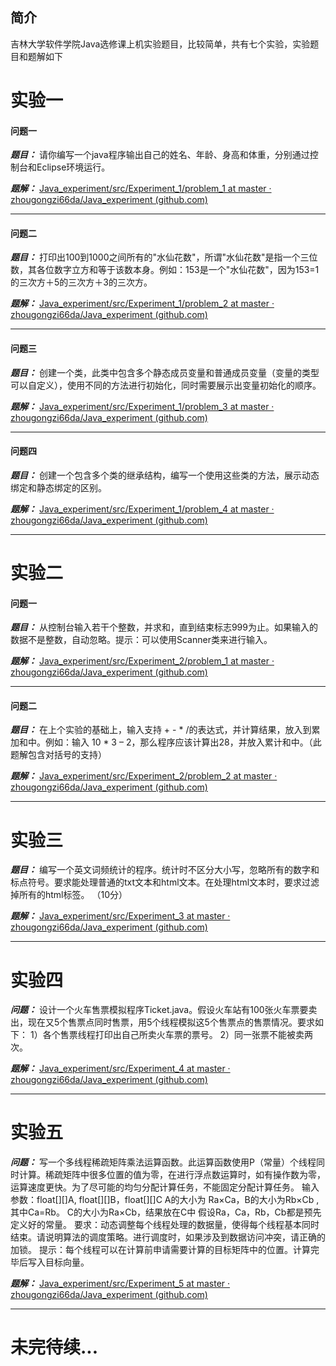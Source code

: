 ## 简介

吉林大学软件学院Java选修课上机实验题目，比较简单，共有七个实验，实验题目和题解如下


# 实验一

#### 问题一

***题目：*** 请你编写一个java程序输出自己的姓名、年龄、身高和体重，分别通过控制台和Eclipse环境运行。

***题解：*** [Java_experiment/src/Experiment_1/problem_1 at master · zhougongzi66da/Java_experiment (github.com)](https://github.com/zhougongzi66da/Java_experiment/tree/master/src/Experiment_1/problem_1)

---

#### 问题二

***题目：*** 打印出100到1000之间所有的"水仙花数"，所谓"水仙花数"是指一个三位数，其各位数字立方和等于该数本身。例如：153是一个"水仙花数"，因为153=1的三次方＋5的三次方＋3的三次方。

***题解：*** [Java_experiment/src/Experiment_1/problem_2 at master · zhougongzi66da/Java_experiment (github.com)](https://github.com/zhougongzi66da/Java_experiment/tree/master/src/Experiment_1/problem_2)

---

####  问题三

***题目：*** 创建一个类，此类中包含多个静态成员变量和普通成员变量（变量的类型可以自定义），使用不同的方法进行初始化，同时需要展示出变量初始化的顺序。

***题解：*** [Java_experiment/src/Experiment_1/problem_3 at master · zhougongzi66da/Java_experiment (github.com)](https://github.com/zhougongzi66da/Java_experiment/tree/master/src/Experiment_1/problem_3)

---

#### 问题四

***题目：*** 创建一个包含多个类的继承结构，编写一个使用这些类的方法，展示动态绑定和静态绑定的区别。

***题解：*** [Java_experiment/src/Experiment_1/problem_4 at master · zhougongzi66da/Java_experiment (github.com)](https://github.com/zhougongzi66da/Java_experiment/tree/master/src/Experiment_1/problem_4)

---



# 实验二

#### 问题一

***题目：*** 从控制台输入若干个整数，并求和，直到结束标志999为止。如果输入的数据不是整数，自动忽略。提示：可以使用Scanner类来进行输入。

***题解：*** [Java_experiment/src/Experiment_2/problem_1 at master · zhougongzi66da/Java_experiment (github.com)](https://github.com/zhougongzi66da/Java_experiment/tree/master/src/Experiment_2/problem_1)

---

#### 问题二

***题目：*** 在上个实验的基础上，输入支持 + - * /的表达式，并计算结果，放入到累加和中。例如：输入  10 * 3 – 2，那么程序应该计算出28，并放入累计和中。（此题解包含对括号的支持）

***题解：*** [Java_experiment/src/Experiment_2/problem_2 at master · zhougongzi66da/Java_experiment (github.com)](https://github.com/zhougongzi66da/Java_experiment/tree/master/src/Experiment_2/problem_2)

---



# 实验三

***题目：*** 编写一个英文词频统计的程序。统计时不区分大小写，忽略所有的数字和标点符号。要求能处理普通的txt文本和html文本。在处理html文本时，要求过滤掉所有的html标签。  （10分）

***题解：*** [Java_experiment/src/Experiment_3 at master · zhougongzi66da/Java_experiment (github.com)](https://github.com/zhougongzi66da/Java_experiment/tree/master/src/Experiment_3)

---



# 实验四

***问题：*** 设计一个火车售票模拟程序Ticket.java。假设火车站有100张火车票要卖出，现在又5个售票点同时售票，用5个线程模拟这5个售票点的售票情况。要求如下：
	1）各个售票线程打印出自己所卖火车票的票号。
	2）同一张票不能被卖两次。

***题解：*** [Java_experiment/src/Experiment_4 at master · zhougongzi66da/Java_experiment (github.com)](https://github.com/zhougongzi66da/Java_experiment/tree/master/src/Experiment_4)

---



# 实验五

***问题：*** 写一个多线程稀疏矩阵乘法运算函数。此运算函数使用P（常量）个线程同时计算。稀疏矩阵中很多位置的值为零，在进行浮点数运算时，如有操作数为零，运算速度更快。为了尽可能的均匀分配计算任务，不能固定分配计算任务。
输入参数：float[][]A, float[][]B，float[][]C  A的大小为 Ra×Ca，B的大小为Rb×Cb , 其中Ca=Rb。 C的大小为Ra×Cb，结果放在C中
 假设Ra，Ca，Rb，Cb都是预先定义好的常量。
要求：动态调整每个线程处理的数据量，使得每个线程基本同时结束。请说明算法的调度策略。进行调度时，如果涉及到数据访问冲突，请正确的加锁。
提示：每个线程可以在计算前申请需要计算的目标矩阵中的位置。计算完毕后写入目标向量。


***题解：*** [Java_experiment/src/Experiment_5 at master · zhougongzi66da/Java_experiment (github.com)](https://github.com/zhougongzi66da/Java_experiment/tree/master/src/Experiment_5)

---



# 未完待续...







